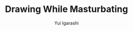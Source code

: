 --- 
slug: "drawing-while-masturbating"
title: "Drawing While Masturbating"
publishdate: "2018-12-21"
src: "https://365manga.net/manga/drawing-while-masturbating"
author: "Yui Igarashi"
image: "https://data.365manga.net/images/thumbnails/32708-drawing-while-masturbating.jpg"
tags: ["Comedy","Ecchi","Romance","Seinen"]
chapters: ["Chapter 1"]
chapterlinks: ["https://365manga.net/drawing-while-masturbating/chapter-1.html"]
description: "Ashida Mamoru is a god-tier manga assistant but his habit of turning authors lazy has left him without a job. Luckily one of his classmates from university happens to have a little sister who is a serialised manga author in need of an assistant."
---